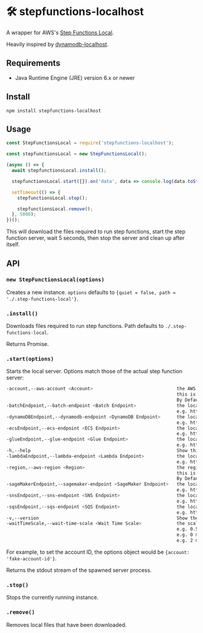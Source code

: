 # 🛠 stepfunctions-localhost

A wrapper for AWS's [Step Functions Local](https://docs.aws.amazon.com/step-functions/latest/dg/welcome.html).

Heavily inspired by [dynamodb-localhost](https://www.npmjs.com/package/dynamodb-localhost).

## Requirements

- Java Runtime Engine (JRE) version 6.x or newer

## Install

`npm install stepfunctions-localhost`

## Usage

```javascript
const StepFunctionsLocal = require('stepfunctions-localhost');

const stepfunctionsLocal = new StepFunctionsLocal();

(async () => {
  await stepfunctionsLocal.install();

  stepfunctionsLocal.start({}).on('data', data => console.log(data.toString()));

  setTimeout(() => {
    stepfunctionsLocal.stop();

    stepfunctionsLocal.remove();
  }, 5000);
})();
```

This will download the files required to run step functions, start the step function server, wait 5 seconds, then stop the server and clean up after itself.

## API

### `new StepFunctionsLocal(options)`

Creates a new instance.  `options` defaults to `{quiet = false, path = './.step-functions-local'}`.

### `.install()`

Downloads files required to run step functions.  Path defaults to `./.step-functions-local`.

Returns Promise.

### `.start(options)`

Starts the local server.  Options match those of the actual step function server:

```bash
-account,--aws-account <Account>                               the AWS account used to create state machines, activities and executions,
                                                               this is also the account of your Lambda and other resources.
                                                               By Default, it is set to [123456789012], this is NOT a real account id.
-batchEndpoint,--batch-endpoint <Batch Endpoint>               the local endpoint of Batch.
                                                               e.g. http://localhost:4574
-dynamoDBEndpoint,--dynamodb-endpoint <DynamoDB Endpoint>      the local endpoint of DynamoDB.
                                                               e.g. http://localhost:4574
-ecsEndpoint,--ecs-endpoint <ECS Endpoint>                     the local endpoint of ECS.
                                                               e.g. http://localhost:4574
-glueEndpoint,--glue-endpoint <Glue Endpoint>                  the local endpoint of Glue.
                                                               e.g. http://localhost:4574
-h,--help                                                      Show this help information.
-lambdaEndpoint,--lambda-endpoint <Lambda Endpoint>            the local endpoint of Lambda.
                                                               e.g. http://localhost:4574
-region,--aws-region <Region>                                  the region where the state machines, activities and executions will be created,
                                                               this is also the region of other AWS resources referred in the state machine.
                                                               By Default, it is set to [us-east-1].
-sageMakerEndpoint,--sagemaker-endpoint <SageMaker Endpoint>   the local endpoint of SageMaker.
                                                               e.g. http://localhost:4574
-snsEndpoint,--sns-endpoint <SNS Endpoint>                     the local endpoint of SNS.
                                                               e.g. http://localhost:4574
-sqsEndpoint,--sqs-endpoint <SQS Endpoint>                     the local endpoint of SQS.
                                                               e.g. http://localhost:4574
-v,--version                                                   Show the version and build of Step Functions Local.
-waitTimeScale,--wait-time-scale <Wait Time Scale>             the scale of the wait time in the Wait state
                                                               e.g. 0.5 means cut the original wait time to half
                                                               e.g. 0 means no wait time
                                                               e.g. 2 means double the original wait time
```

For example, to set the account ID, the options object would be `{account: 'fake-account-id'}`.

Returns the stdout stream of the spawned server process.

### `.stop()`

Stops the currently running instance.

### `.remove()`

Removes local files that have been downloaded.
